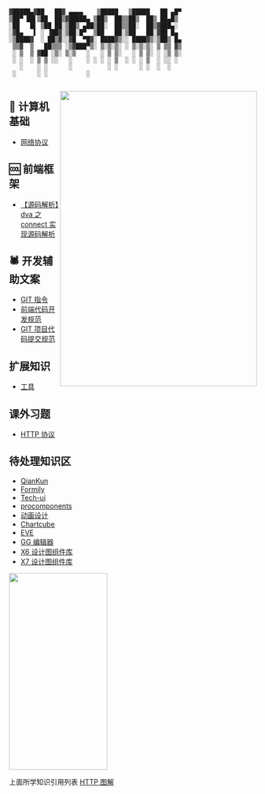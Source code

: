 ```

▓█████▄▓██   ██▓ ▄▄▄▄    ▒█████   ▒█████   ██ ▄█▀
▒██▀ ██▌▒██  ██▒▓█████▄ ▒██▒  ██▒▒██▒  ██▒ ██▄█▒ 
░██   █▌ ▒██ ██░▒██▒ ▄██▒██░  ██▒▒██░  ██▒▓███▄░ 
░▓█▄   ▌ ░ ▐██▓░▒██░█▀  ▒██   ██░▒██   ██░▓██ █▄ 
░▒████▓  ░ ██▒▓░░▓█  ▀█▓░ ████▓▒░░ ████▓▒░▒██▒ █▄
 ▒▒▓  ▒   ██▒▒▒ ░▒▓███▀▒░ ▒░▒░▒░ ░ ▒░▒░▒░ ▒ ▒▒ ▓▒
 ░ ▒  ▒ ▓██ ░▒░ ▒░▒   ░   ░ ▒ ▒░   ░ ▒ ▒░ ░ ░▒ ▒░
 ░ ░  ░ ▒ ▒ ░░   ░    ░ ░ ░ ░ ▒  ░ ░ ░ ▒  ░ ░░ ░ 
   ░    ░ ░      ░          ░ ░      ░ ░  ░  ░   
 ░      ░ ░           ░                          
     
```

<image src='http://d.paper.i4.cn/max/2017/03/20/14/1489990733158_705228.JPG' width='400' height='600' align=right />

## 🧮 计算机基础
- [网络协议](https://github.com/J-DuYa/DY-Book/issues/2)

## 🆒 前端框架
- [【源码解析】dva 之 connect 实现源码解析](https://github.com/J-DuYa/DY-Book/issues/8)

## 🕷️ 开发辅助文案
- [GIT 指令](https://github.com/J-DuYa/DY-Book/issues/1)
- [前端代码开发规范](https://github.com/J-DuYa/DY-Book/issues/3)
- [GIT 项目代码提交规范](https://github.com/J-DuYa/DY-Book/issues/4)

## 扩展知识
- [工具](https://github.com/J-DuYa/DY-Book/issues/6)

## 课外习题
- [HTTP 协议](https://github.com/J-DuYa/DY-Book/issues/7)

## 待处理知识区
- [QianKun](https://qiankun.umijs.org/zh)
- [Formily](https://formilyjs.org/)
- [Tech-ui](https://hitu.alipay.com/designs/tech-ui/home)
- [procomponents](https://procomponents.ant.design/)
- [动画设计](https://motion.ant.design/index-cn)
- [Chartcube](https://chartcube.alipay.com/)
- [EVE](https://ava.antv.vision/zh)
- [GG 编辑器](https://ggeditor.com/zh-CN)
- [X6 设计图组件库](https://x6.antv.vision/zh)
- [X7 设计图组件库](https://x7.antv.vision/zh)

<img src='https://img2.doubanio.com/view/subject/s/public/s27283822.jpg' width='200px' height='400px' />

上面所学知识引用列表
[HTTP 图解](https://book.douban.com/subject/25863515/)
